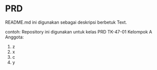 # PRD

README.md ini digunakan sebagai deskripsi berbetuk Text.

contoh:
Repository ini digunakan untuk kelas PRD TK-47-01
Kelompok A
Anggota:
  1.  z
  2.  x
  3.  c
  4.  y
